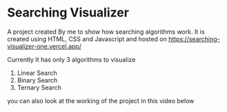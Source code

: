 # Searching Visualizer
A project created By me to show how searching algorithms work. It is created using HTML, CSS and Javascript and hosted on https://searching-visualizer-one.vercel.app/

Currently It has only 3 algorithms to visualize
1. Linear Search
2. Binary Search
3. Ternary Search

you can also look at the working of the project in this video below
